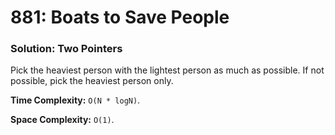 # 881: Boats to Save People

### Solution: Two Pointers
Pick the heaviest person with the lightest person as much as possible. If not possible, pick the heaviest person only.

**Time Complexity:** `O(N * logN)`.

**Space Complexity:** `O(1)`.